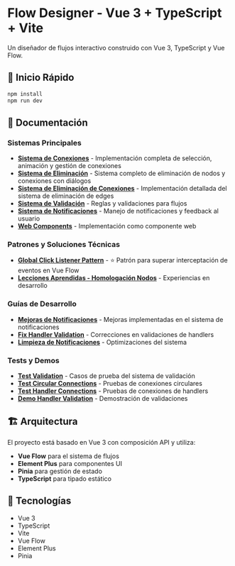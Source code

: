 # Flow Designer - Vue 3 + TypeScript + Vite

Un diseñador de flujos interactivo construido con Vue 3, TypeScript y Vue Flow.

## 🚀 Inicio Rápido

```bash
npm install
npm run dev
```

## 📖 Documentación

### Sistemas Principales
- **[Sistema de Conexiones](CONEXIONES-SISTEMA.md)** - Implementación completa de selección, animación y gestión de conexiones
- **[Sistema de Eliminación](DELETION-SYSTEM-AND-DIALOGS.md)** - Sistema completo de eliminación de nodos y conexiones con diálogos
- **[Sistema de Eliminación de Conexiones](EDGE-DELETION-SYSTEM.md)** - Implementación detallada del sistema de eliminación de edges
- **[Sistema de Validación](validation-rules-system.md)** - Reglas y validaciones para flujos
- **[Sistema de Notificaciones](notifications-system.md)** - Manejo de notificaciones y feedback al usuario
- **[Web Components](WEB_COMPONENT_IMPLEMENTATION.md)** - Implementación como componente web

### Patrones y Soluciones Técnicas
- **[Global Click Listener Pattern](GLOBAL-CLICK-LISTENER-PATTERN.md)** - ⭐ Patrón para superar interceptación de eventos en Vue Flow
- **[Lecciones Aprendidas - Homologación Nodos](LECCIONES-APRENDIDAS-HOMOLOGACION-NODOS.md)** - Experiencias en desarrollo

### Guías de Desarrollo
- **[Mejoras de Notificaciones](MEJORAS-NOTIFICACIONES.md)** - Mejoras implementadas en el sistema de notificaciones
- **[Fix Handler Validation](FIX-HANDLER-VALIDATION.md)** - Correcciones en validaciones de handlers
- **[Limpieza de Notificaciones](LIMPIEZA-NOTIFICACIONES.md)** - Optimizaciones del sistema

### Tests y Demos
- **[Test Validation](test-validation.md)** - Casos de prueba del sistema de validación
- **[Test Circular Connections](test-circular-connections.md)** - Pruebas de conexiones circulares
- **[Test Handler Connections](test-handler-connections.md)** - Pruebas de conexiones de handlers
- **[Demo Handler Validation](demo-handler-validation.md)** - Demostración de validaciones

## 🏗️ Arquitectura

El proyecto está basado en Vue 3 con composición API y utiliza:
- **Vue Flow** para el sistema de flujos
- **Element Plus** para componentes UI
- **Pinia** para gestión de estado
- **TypeScript** para tipado estático

## 🔧 Tecnologías

- Vue 3
- TypeScript
- Vite
- Vue Flow
- Element Plus
- Pinia
